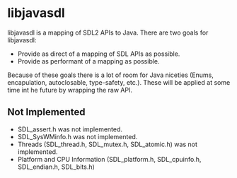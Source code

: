 # libjavasdl
libjavasdl is a mapping of SDL2 APIs to Java. There are two goals for libjavasdl:
* Provide as direct of a mapping of SDL APIs as possible.
* Provide as performant of a mapping as possible.

Because of these goals there is a lot of room for Java niceties (Enums, encapulation, autoclosable, type-safety, etc.).
These will be applied at some time int he future by wrapping the raw API.

## Not Implemented
* SDL_assert.h was not implemented.
* SDL_SysWMinfo.h was not implemented.
* Threads (SDL_thread.h, SDL_mutex.h, SDL_atomic.h) was not implemented.
* Platform and CPU Information (SDL_platform.h, SDL_cpuinfo.h, SDL_endian.h, SDL_bits.h)